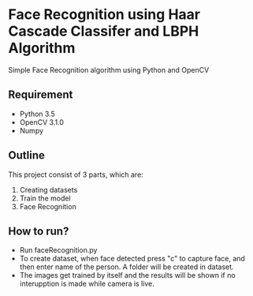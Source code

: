 # Face Recognition using Haar Cascade Classifer and LBPH Algorithm
Simple Face Recognition algorithm using Python and OpenCV

## Requirement
- Python 3.5
- OpenCV 3.1.0
- Numpy

## Outline
This project consist of 3 parts, which are:
1. Creating datasets
2. Train the model 
3. Face Recognition

## How to run?
- Run faceRecognition.py
- To create dataset, when face detected press "c" to capture face, and then enter name of the person. A folder will be created in dataset.
- The images get trained by itself and the results will be shown if no interupption is made while camera is live. 

